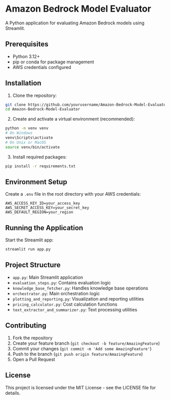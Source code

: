 # Amazon Bedrock Model Evaluator

A Python application for evaluating Amazon Bedrock models using Streamlit.

## Prerequisites

- Python 3.12+
- pip or conda for package management
- AWS credentials configured

## Installation

1. Clone the repository:
```bash
git clone https://github.com/yourusername/Amazon-Bedrock-Model-Evaluator.git
cd Amazon-Bedrock-Model-Evaluator
```

2. Create and activate a virtual environment (recommended):
```bash
python -m venv venv
# On Windows
venv\Scripts\activate
# On Unix or MacOS
source venv/bin/activate
```

3. Install required packages:
```bash
pip install -r requirements.txt
```

## Environment Setup

Create a `.env` file in the root directory with your AWS credentials:
```
AWS_ACCESS_KEY_ID=your_access_key
AWS_SECRET_ACCESS_KEY=your_secret_key
AWS_DEFAULT_REGION=your_region
```

## Running the Application

Start the Streamlit app:
```bash
streamlit run app.py
```

## Project Structure

- `app.py`: Main Streamlit application
- `evaluation_steps.py`: Contains evaluation logic
- `knowledge_base_fetcher.py`: Handles knowledge base operations
- `orchestrator.py`: Main orchestration logic
- `plotting_and_reporting.py`: Visualization and reporting utilities
- `pricing_calculator.py`: Cost calculation functions
- `text_extractor_and_summarizer.py`: Text processing utilities

## Contributing

1. Fork the repository
2. Create your feature branch (`git checkout -b feature/AmazingFeature`)
3. Commit your changes (`git commit -m 'Add some AmazingFeature'`)
4. Push to the branch (`git push origin feature/AmazingFeature`)
5. Open a Pull Request

## License

This project is licensed under the MIT License - see the LICENSE file for details.